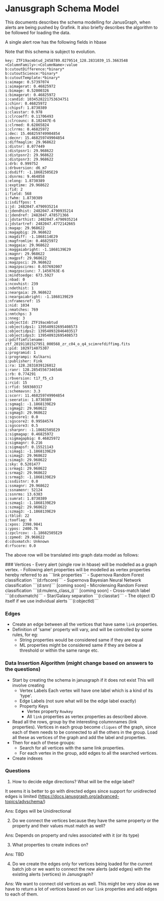 # Janusgraph Schema Model

This documents describes the schema modelling for JanusGraph, when alerts are being pushed by Grafink. It also briefly describes the algorithm to be followed for loading the data.

A single alert row has the following fields in hbase

Note that this schema is subject to evolution.
```
key: ZTF19acmbtud_2458789.0279514_128.2831039_15.3663548
<ColumnFamily>:<ColumnName>:value
b:cutoutDifference:*binary*
b:cutoutScience:*binary*
b:cutoutTemplate:*binary*
i:aimage: 0.57397074
i:aimagerat: 0.46825972
i:bimage: 0.52000326
i:bimagerat: 0.46825972
i:candid: 1034528221753634751
i:chinr: 0.46825972
i:chipsf: 1.8730389
i:classtar: 0.978
i:clrcoeff: 0.11706493
i:clrcounc: 8.102447E-6
i:clrmed: 0.62865824
i:clrrms: 0.46825972
i:dec: 15.468259749904854
i:decnr: 15.468259749904854
i:diffmaglim: 29.968622
i:distnr: 8.077449
i:distpsnr1: 29.968622
i:distpsnr2: 29.968622
i:distpsnr3: 29.968622
i:drb: 0.999752
i:drbversion: d6_m7
i:dsdiff: -1.18682505E29
i:dsnrms: 9.464858
i:elong: 1.8730389
i:exptime: 29.968622
i:fid: 2
i:field: 568
i:fwhm: 1.8730389
i:isdiffpos: t
i:jd: 2482047.4790935214
i:jdendhist: 2482047.4790935214
i:jdendref: 2482047.478571366
i:jdstarthist: 2482047.4790935214
i:jdstartref: 2482047.4772142665
i:magap: 29.968622
i:magapbig: 29.968622
i:magdiff: -1.1868114E29
i:magfromlim: 0.46825972
i:maggaia: 29.968622
i:maggaiabright: -1.1868139E29
i:magnr: 29.968622
i:magpsf: 29.968622
i:magzpsci: 29.968622
i:magzpscirms: 0.037692007
i:magzpsciunc: 7.1450763E-6
i:mindtoedge: 673.5927
i:nbad: 0
i:ncovhist: 239
i:ndethist: 1
i:neargaia: 29.968622
i:neargaiabright: -1.1868139E29
i:nframesref: 15
i:nid: 1034
i:nmatches: 769
i:nmtchps: 3
i:nneg: 3
i:objectId: ZTF19acmbtud
i:objectidps1: 139540932695408573
i:objectidps2: 139540932846403517
i:objectidps3: 139540932695408573
i:pdiffimfilename: ztf_20191101527951_000568_zr_c04_o_q4_scimrefdiffimg.fits
i:pid: 1029714075307
i:programid: 1
i:programpi: Kulkarni
i:publisher: Fink
i:ra: 128.2831039126012
i:ranr: 128.28545567346546
i:rb: 0.774291
i:rbversion: t17_f5_c3
i:rcid: 15
i:rfid: 569360317
i:schemavsn: 3.3
i:scorr: 11.468259749904854
i:seeratio: 1.8730389
i:sgmag1: -1.1868139E29
i:sgmag2: 29.968622
i:sgmag3: 29.968622
i:sgscore1: 0.0
i:sgscore2: 0.99584574
i:sgscore3: 0.5
i:sharpnr: -1.18682505E29
i:sigmagap: 0.46825972
i:sigmagapbig: 0.46825972
i:sigmagnr: 0.216
i:sigmapsf: 0.15521143
i:simag1: -1.1868139E29
i:simag2: 29.968622
i:simag3: 29.968622
i:sky: 0.5201477
i:srmag1: 29.968622
i:srmag2: 29.968622
i:srmag3: -1.1868139E29
i:ssdistnr: 0.0
i:ssmagnr: 29.968622
i:ssnamenr: 52124
i:ssnrms: 13.6383
i:sumrat: 1.8730389
i:szmag1: -1.1868139E29
i:szmag2: 29.968622
i:szmag3: -1.1868139E29
i:tblid: 22
i:tooflag: 0
i:xpos: 2398.9841
i:ypos: 2400.76
i:zpclrcov: -1.18682505E29
i:zpmed: 29.968622
d:cdsxmatch: Unknown
d:rfscore: 0.0
```

The above row will be translated into graph data model as follows:

<div id="link-properties" />
### Vertices
- Every alert (single row in hbase) will be modelled as a graph vertex.
- Following alert properties will be modelled as vertex properties hereby referred to as ```link properties```
    - Supernova Random Forest classification ```(d:rfscore)```
    - Supernova Bayesian Neural Network classification ```(d:snn)``` [coming soon]
    - Microlensing Random Forest classification ```(d:mulens_class_i)``` [coming soon]
    - Cross-match label ```(d:cdsxmatch)```
    - Star/Galaxy separation ```(i:classtar)```
    - The object ID itself if we use individual alerts ```(i:objectId)```

### Edges
- Create an edge between all the vertices that have same ```link``` properties.
- Definition of 'same' property will vary, and will be controlled by some rules, for eg:
   - String properties would be considered same if they are equal
   - ML properties might be considered same if they are below a threshold or within the same range etc.

### Data Insertion Algorithm (might change based on answers to the questions)

- Start by creating the schema in janusgraph if it does not exist
   This will involve creating 
   - Vertex Labels
     Each vertex will have one label which is a kind of its 'type'.
   - Edge Labels (not sure what will be the edge label exactly)
   - Property Keys
        - Vertex property ```Rowkey```
        - All ```link``` properties as vertex properties as described above.
- Read all the rows, group by the interesting columnnames (link properties). Vertices in each group become ```cliques``` of the graph, since each of them needs to be connected to all the others in the group. Load all these as vertices of the graph and add the label and properties.
- Then for each of these groups:
   - Search for all vertices with the same link properties.
   - For each vertex in the group, add edges to all the searched vertices.
- Create indexes

### Questions
1. How to decide edge directions? What will be the edge label?

It seems it is better to go with directed edges since support for unidirected edges is limited (https://docs.janusgraph.org/advanced-topics/advschema/)

Ans: Edges will be Unidirectional

2. Do we connect the vertices because they have the same property or the property and their values must match as well?

Ans: Depends on property and rules associated with it (or its type)

3. What properties to create indices on?

Ans: TBD

4. Do we create the edges only for vertices being loaded for the current batch job or we want to connect the new alerts (add edges) with the existing alerts (vertices) in Janusgraph?

Ans: We want to connect old vertices as well. 
This might be very slow as we have to return a lot of vertices based on our ```link``` properties and add edges to each of them.